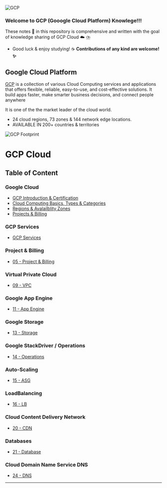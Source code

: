 ![GCP](https://www.gstatic.com/devrel-devsite/prod/vb1c70bbe2f68b543db3deb1075af42e62f8f21e5fc703b8398dc6b9860f1711f/cloud/images/cloud-logo.svg)

### Welcome to GCP (Gooogle Cloud Platform) Knowlege!!! 

These notes :memo: in this repository is comprehensive and written with the goal of knowledge sharing of GCP Cloud :cloud: ⛈️

- Good luck & enjoy studying! :coffee: **Contributions of any kind are welcome! :sparkles:**


## **Google Cloud Platform** 
[GCP](https://cloud.google.com/) is a collection of various Cloud Computing services and applications that offers flexible, reliable, easy-to-use, and cost-effective solutions. It build apps faster, make smarter business decisions, and connect people anywhere

It is one of the the market leader of the cloud world.
- 24 cloud regions, 73 zones & 144 network edge locations.
- AVAILABLE IN 200+ countries & territories

![GCP Footprint](https://lh3.googleusercontent.com/oL3F456sm3dLr_60gxpg6EVi-zH90CHR3JEn1WueNlLF4h3Ie9BJJ3KCCIu-fVoyh-TDYEvM8v3EsQ=e14-rw-lo-sc0xffffff-h600)

 
# GCP Cloud 

## **Table of Content**

### Google Cloud
  - [GCP Introduction & Certification ]()
  - [Cloud Computing Basics, Types & Categories](https://github.com/engineerbaz/AWS-Cloud-Knowledge/blob/master/01b%20Cloud_Computing_Basics.md) 
  - [Regions & Avalailblity Zones]()
  - [Projects & Billing]()
  
### GCP Services 
  - [GCP Services]() 

### Project & Billing
  - [05 - Project & Billing](https://github.com/engineerbaz/Google-Cloud-GCP-Knowledge/blob/main/05%20Project%26Billing.md)

### Virtual Private Cloud 
  - [09 - VPC](https://github.com/engineerbaz/Google-Cloud-GCP-Knowledge/blob/main/09%20VirtualPrivateCloud.md) 

### Google App Engine 
  - [11 - App Engine](https://github.com/engineerbaz/Google-Cloud-GCP-Knowledge/blob/main/11%20AppEngine.md)

### Google Storage
  - [13 - Storage](https://github.com/engineerbaz/Google-Cloud-GCP-Knowledge/blob/main/13%20Storage.md)
### Google StackDriver / Operations
  - [14 - Operations](https://github.com/engineerbaz/Google-Cloud-GCP-Knowledge/blob/main/14%20Stack%20Driver.md)
### Auto-Scaling
  - [15 - ASG](https://github.com/engineerbaz/Google-Cloud-GCP-Knowledge/blob/main/15%20AutoScalling.md) 
### LoadBalancing
  - [16 - LB](https://github.com/engineerbaz/Google-Cloud-GCP-Knowledge/blob/main/LoadBalancing.md) 



### Cloud Content Delivery Network
  - [20 - CDN](https://github.com/engineerbaz/Google-Cloud-GCP-Knowledge/blob/main/20%20Cloud%20CDN.md) 
### Databases
  - [21 - Database](https://github.com/engineerbaz/Google-Cloud-GCP-Knowledge/blob/main/21%20Database.md) 




### Cloud Domain Name Service DNS
  - [24 - DNS](https://github.com/engineerbaz/Google-Cloud-GCP-Knowledge/blob/main/24%20DNS.md) 



---